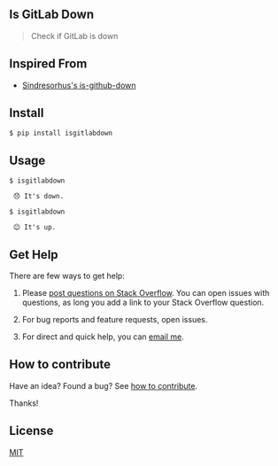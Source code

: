 ## Is GitLab Down

> Check if GitLab is down

## Inspired From

- [Sindresorhus's is-github-down](https://github.com/is-github-down)

## Install

```
$ pip install isgitlabdown
```

## Usage

```
$ isgitlabdown

 😞 It's down.

$ isgitlabdown

 😊 It's up.
```

## Get Help

There are few ways to get help:

 1. Please [post questions on Stack Overflow](https://stackoverflow.com/questions/ask). You can open issues with questions, as long you add a link to your Stack Overflow question.

 2. For bug reports and feature requests, open issues.

 3. For direct and quick help, you can [email me](mailto://yoginth@zoho.com).

## How to contribute

Have an idea? Found a bug? See [how to contribute][contributing].

Thanks!

## License

[MIT][license]

[LICENSE]: https://yoginth.mit-license.org/
[contributing]: /CONTRIBUTING.md
